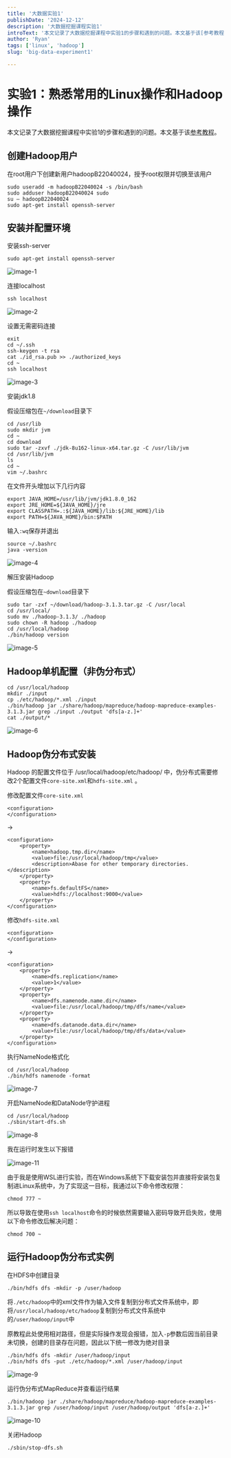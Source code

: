 ```yaml
---
title: '大数据实验1'
publishDate: '2024-12-12'
description: '大数据挖掘课程实验1'
introText: '本文记录了大数据挖掘课程中实验1的步骤和遇到的问题。本文基于该[参考教程](https://dblab.xmu.edu.cn/blog/2441/)。'
author: 'Ryan'
tags: ['linux', 'hadoop']
slug: 'big-data-experiment1'

---
```


# 实验1：熟悉常用的Linux操作和Hadoop操作

本文记录了大数据挖掘课程中实验1的步骤和遇到的问题。本文基于该[参考教程](https://dblab.xmu.edu.cn/blog/2441/)。

## 创建Hadoop用户

在root用户下创建新用户hadoopB22040024，授予root权限并切换至该用户

```shell
sudo useradd -m hadoopB22040024 -s /bin/bash
sudo adduser hadoopB22040024 sudo
su – hadoopB22040024
sudo apt-get install openssh-server
```

## 安装并配置环境

安装ssh-server

```shell
sudo apt-get install openssh-server
```

![image-1](./big-data-expriment1.assets/image-1.png)

连接localhost

```shell
ssh localhost
```

![image-2](./big-data-expriment1.assets/image-2.png)

设置无需密码连接

```shell
exit
cd ~/.ssh
ssh-keygen -t rsa
cat ./id_rsa.pub >> ./authorized_keys
cd ~
ssh localhost
```

![image-3](./big-data-expriment1.assets/image-3.png)

安装jdk1.8

假设压缩包在`~/download`目录下

```shell
cd /usr/lib
sudo mkdir jvm
cd ~
cd download
sudo tar -zxvf ./jdk-8u162-linux-x64.tar.gz -C /usr/lib/jvm
cd /usr/lib/jvm
ls
cd ~
vim ~/.bashrc
```

在文件开头增加以下几行内容

```
export JAVA_HOME=/usr/lib/jvm/jdk1.8.0_162
export JRE_HOME=${JAVA_HOME}/jre
export CLASSPATH=.:${JAVA_HOME}/lib:${JRE_HOME}/lib
export PATH=${JAVA_HOME}/bin:$PATH
```

输入`:wq`保存并退出

```shell
source ~/.bashrc
java -version
```

![image-4](./big-data-expriment1.assets/image-4.png)

解压安装Hadoop

假设压缩包在`~download`目录下

```shell
sudo tar -zxf ~/download/hadoop-3.1.3.tar.gz -C /usr/local
cd /usr/local/
sudo mv ./hadoop-3.1.3/ ./hadoop
sudo chown -R hadoop ./hadoop
cd /usr/local/hadoop
./bin/hadoop version
```

![image-5](./big-data-expriment1.assets/image-5.png)

## Hadoop单机配置（非伪分布式）

```shell
cd /usr/local/hadoop
mkdir ./input
cp ./etc/hadoop/*.xml ./input
./bin/hadoop jar ./share/hadoop/mapreduce/hadoop-mapreduce-examples-3.1.3.jar grep ./input ./output 'dfs[a-z.]+'
cat ./output/*
```

![image-6](./big-data-expriment1.assets/image-6.png)

## Hadoop伪分布式安装

Hadoop 的配置文件位于 /usr/local/hadoop/etc/hadoop/ 中，伪分布式需要修改2个配置文件`core-site.xml`和`hdfs-site.xml` 。

修改配置文件`core-site.xml`

```
<configuration>
</configuration>
```

->

```
<configuration>
    <property>
        <name>hadoop.tmp.dir</name>
        <value>file:/usr/local/hadoop/tmp</value>
        <description>Abase for other temporary directories.</description>
    </property>
    <property>
        <name>fs.defaultFS</name>
        <value>hdfs://localhost:9000</value>
    </property>
</configuration>
```

修改`hdfs-site.xml`

```
<configuration>
</configuration>
```

->

```
<configuration>
    <property>
        <name>dfs.replication</name>
        <value>1</value>
    </property>
    <property>
        <name>dfs.namenode.name.dir</name>
        <value>file:/usr/local/hadoop/tmp/dfs/name</value>
    </property>
    <property>
        <name>dfs.datanode.data.dir</name>
        <value>file:/usr/local/hadoop/tmp/dfs/data</value>
    </property>
</configuration>
```

执行NameNode格式化

```
cd /usr/local/hadoop
./bin/hdfs namenode -format
```

![image-7](./big-data-expriment1.assets/image-7.png)

开启NameNode和DataNode守护进程

```shell
cd /usr/local/hadoop
./sbin/start-dfs.sh
```

![image-8](./big-data-expriment1.assets/image-8.png)

我在运行时发生以下报错

![image-11](./big-data-expriment1.assets/image-11.png)

由于我是使用WSL进行实验，而在Windows系统下下载安装包并直接将安装包复制进Linux系统中，为了实现这一目标，我通过以下命令修改权限：

```shell
chmod 777 ~
```

所以导致在使用`ssh localhost`命令的时候依然需要输入密码导致开启失败，使用以下命令修改后解决问题：

```shell
chmod 700 ~
```

## 运行Hadoop伪分布式实例

在HDFS中创建目录

```shell
./bin/hdfs dfs -mkdir -p /user/hadoop
```

将`./etc/hadoop`中的xml文件作为输入文件复制到分布式文件系统中，即将`/usr/local/hadoop/etc/hadoop`复制到分布式文件系统中的`/user/hadoop/input`中

原教程此处使用相对路径，但是实际操作发现会报错，加入`-p`参数后因当前目录未切换，创建的目录存在问题，因此以下统一修改为绝对目录

```shell
./bin/hdfs dfs -mkdir /user/hadoop/input
./bin/hdfs dfs -put ./etc/hadoop/*.xml /user/hadoop/input
```

![image-9](./big-data-expriment1.assets/image-9.png)

运行伪分布式MapReduce并查看运行结果

```shell
./bin/hadoop jar ./share/hadoop/mapreduce/hadoop-mapreduce-examples-3.1.3.jar grep /user/hadoop/input /user/hadoop/output 'dfs[a-z.]+'
```

![image-10](./big-data-expriment1.assets/image-10.png)

关闭Hadoop

```shell
./sbin/stop-dfs.sh
```

